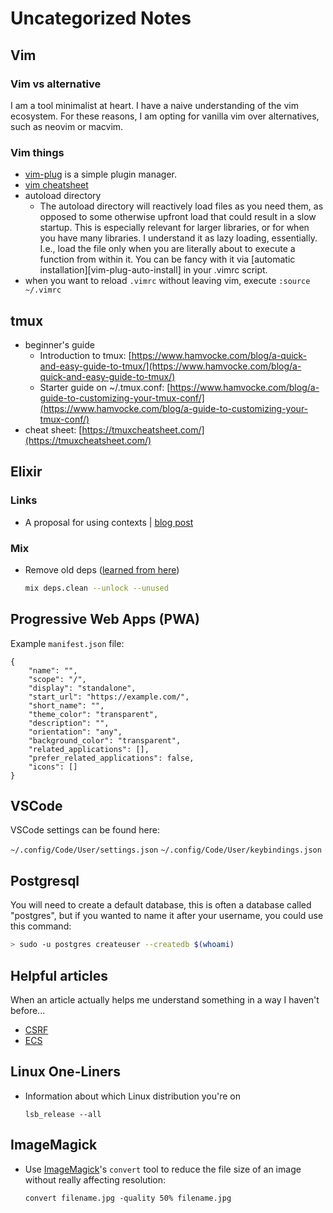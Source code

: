 # Uncategorized Notes

## Vim

### Vim vs alternative

I am a tool minimalist at heart. I have a naive understanding of the vim ecosystem. For these reasons, I am opting for vanilla vim over alternatives, such as neovim or macvim.

### Vim things

- [vim-plug](https://github.com/junegunn/vim-plug/wiki/tips#automatic-installation) is a simple plugin manager.
- [vim cheatsheet](https://devhints.io/vim)
- autoload directory
  - The autoload directory will reactively load files as you need them, as opposed to some otherwise upfront load that could result in a slow startup. This is especially relevant for larger libraries, or for when you have many libraries. I understand it as lazy loading, essentially. I.e., load the file only when you are literally about to execute a function from within it. You can be fancy with it via \[automatic installation\]\[vim-plug-auto-install\] in your .vimrc script.
- when you want to reload `.vimrc` without leaving vim, execute `:source ~/.vimrc`

## tmux

- beginner's guide
  - Introduction to tmux: [https://www.hamvocke.com/blog/a-quick-and-easy-guide-to-tmux/](https://www.hamvocke.com/blog/a-quick-and-easy-guide-to-tmux/)
  - Starter guide on ~/.tmux.conf: [https://www.hamvocke.com/blog/a-guide-to-customizing-your-tmux-conf/](https://www.hamvocke.com/blog/a-guide-to-customizing-your-tmux-conf/)
- cheat sheet: [https://tmuxcheatsheet.com/](https://tmuxcheatsheet.com/)

## Elixir

### Links

- A proposal for using contexts | [blog post](http://www.devonestes.com/a-proposal-for-context-rules)

### Mix

- Remove old deps \([learned from here](https://til.hashrocket.com/posts/biytzjjppd-how-to-remove-unused-deps-from-mixlock)\)

  ```bash
  mix deps.clean --unlock --unused
  ```

## Progressive Web Apps \(PWA\)

Example `manifest.json` file:

```text
{
    "name": "",
    "scope": "/",
    "display": "standalone",
    "start_url": "https://example.com/",
    "short_name": "",
    "theme_color": "transparent",
    "description": "",
    "orientation": "any",
    "background_color": "transparent",
    "related_applications": [],
    "prefer_related_applications": false,
    "icons": []
}
```

## VSCode

VSCode settings can be found here:

`~/.config/Code/User/settings.json` `~/.config/Code/User/keybindings.json`

## Postgresql

You will need to create a default database, this is often a database called "postgres", but if you wanted to name it after your username, you could use this command:

```bash
> sudo -u postgres createuser --createdb $(whoami)
```

## Helpful articles

When an article actually helps me understand something in a way I haven't before...

- [CSRF](https://cheatsheetseries.owasp.org/cheatsheets/Cross-Site_Request_Forgery_Prevention_Cheat_Sheet.html#token-based-mitigation)
- [ECS](https://dev.to/yos/entity-component-systems-in-elixir--2cph)

## Linux One-Liners

- Information about which Linux distribution you're on

  ```text
  lsb_release --all
  ```

## ImageMagick

- Use [ImageMagick](https://imagemagick.org/index.php)'s `convert` tool to reduce the file size of an image without really affecting resolution:

  ```text
  convert filename.jpg -quality 50% filename.jpg
  ```
